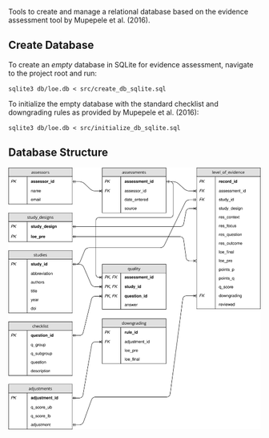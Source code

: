 Tools to create and manage a relational database based on the evidence assessment tool by Mupepele et al. (2016).

## Create Database
To create an *empty* database in SQLite for evidence assessment, navigate to the project root and run:

    sqlite3 db/loe.db < src/create_db_sqlite.sql

To initialize the empty database with the standard checklist and downgrading rules as provided by Mupepele et al. (2016):

    sqlite3 db/loe.db < src/initialize_db_sqlite.sql


## Database Structure

![erd](/fig/eat_db.svg)
